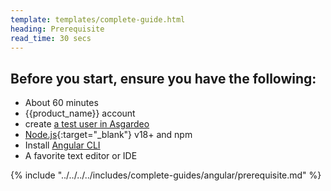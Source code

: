 ```yaml
---
template: templates/complete-guide.html
heading: Prerequisite
read_time: 30 secs
---
```


## Before you start, ensure you have the following:

* About 60 minutes
* {{product_name}} account
* create [a test user in Asgardeo](https://wso2.com/asgardeo/docs/guides/users/manage-users/#onboard-users)
* [Node.js](https://nodejs.org/en/download/package-manager){:target="_blank"} v18+ and npm
* Install <a href="https://angular.dev/tools/cli/setup-local" target="_blank">Angular CLI <a>
* A favorite text editor or IDE

{% include "../../../../includes/complete-guides/angular/prerequisite.md" %}

